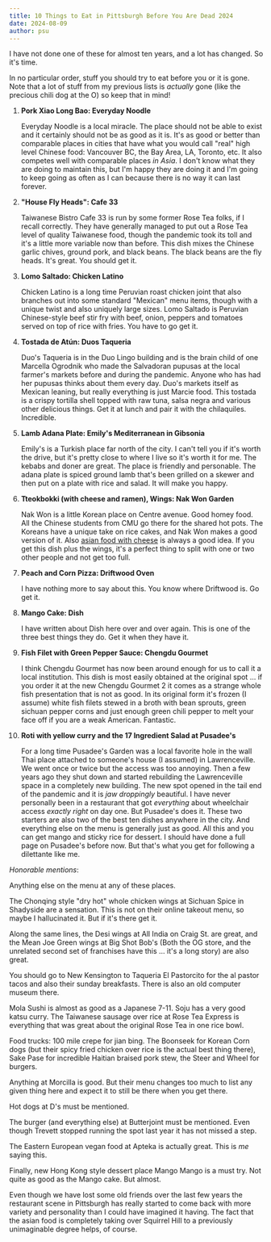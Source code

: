 ```yaml
---
title: 10 Things to Eat in Pittsburgh Before You Are Dead 2024
date: 2024-08-09
author: psu
---
```


I have not done one of these for almost ten years, and a lot has changed. So it's time.

In no particular order, stuff you should try to eat before you or it is gone. Note that a lot of
stuff from my previous lists is _actually_ gone (like the precious chili dog at the O) so
keep that in mind!

1. **Pork Xiao Long Bao: Everyday Noodle**

    Everyday Noodle is a local miracle. The place should not be able to exist and it
certainly should not be as good as it is. It's as good or better than comparable places in
cities that have what you would call "real" high level Chinese food: Vancouver BC, the Bay
Area, LA, Toronto, etc. It also competes well with comparable places _in Asia_. I don't
know what they are doing to maintain this, but I'm happy they are doing it and I'm going
to keep going as often as I can because there is no way it can last forever.

1. **"House Fly Heads": Cafe 33**

    Taiwanese Bistro Cafe 33 is run by some former Rose Tea folks, if I recall correctly.
They have generally managed to put out a Rose Tea level of quality Taiwanese food, though
the pandemic took its toll and it's a little more variable now than before. This dish
mixes the Chinese garlic chives, ground pork, and black beans. The black beans are the fly
heads. It's great. You should get it.

1. **Lomo Saltado: Chicken Latino**

    Chicken Latino is a long time Peruvian roast chicken joint that also branches out into
some standard "Mexican" menu items, though with a unique twist and also uniquely large
sizes. Lomo Saltado is Peruvian Chinese-style beef stir fry with beef, onion, peppers and
tomatoes served on top of rice with fries. You have to go get it.

1. **Tostada de Atún: Duos Taqueria**

    Duo's Taqueria is in the Duo Lingo building and is the brain child of one Marcella
    Ogrodnik who made the Salvadoran pupusas at the local farmer's markets before and
    during the pandemic. Anyone who has had her pupusas thinks about them every day. Duo's
    markets itself as Mexican leaning, but really everything is just Marcie food. This
    tostada is a crispy tortilla shell topped with raw tuna, salsa negra and various other
    delicious things. Get it at lunch and pair it with the chilaquiles. Incredible.

1. **Lamb Adana Plate: Emily's Mediterranean in Gibsonia**

    Emily's is a Turkish place far north of the city. I can't tell you if it's worth the
drive, but it's pretty close to where I live so it's worth it for me. The kebabs and doner
are great. The place is friendly and personable. The adana plate is spiced ground lamb
that's been grilled on a skewer and then put on a plate with rice and salad. It will make
you happy.

1. **Tteokbokki (with cheese and ramen), Wings: Nak Won Garden**

    Nak Won is a little Korean place on Centre avenue. Good homey food. All the Chinese
students from CMU go there for the shared hot pots. The Koreans have a unique take on rice
cakes, and Nak Won makes a good version of it. Also [asian food with
cheese](./cheese-ramen.html) is always a good idea. If you get this dish plus the wings,
it's a perfect thing to split with one or two other people and not get too full.

1. **Peach and Corn Pizza: Driftwood Oven**

    I have nothing more to say about this. You know where Driftwood is. Go get it.

1. **Mango Cake: Dish**

    I have written about Dish here over and over again. This is one of the three best
    things they do. Get it when they have it.

1. **Fish Filet with Green Pepper Sauce: Chengdu Gourmet**

    I think Chengdu Gourmet has now been around enough for us to call it a local
    institution. This dish is most easily obtained at the original spot ... if you order
    it at the new Chengdu Gourmet 2 it comes as a strange whole fish presentation that is
    not as good. In its original form it's frozen (I assume) white fish filets stewed in a
    broth with bean sprouts, green sichuan pepper corns and just enough green chili pepper
    to melt your face off if you are a weak American. Fantastic.

1. **Roti with yellow curry and the 17 Ingredient Salad at Pusadee's**

    For a long time Pusadee's Garden was a local favorite hole in the wall Thai place
    attached to someone's house (I assumed) in Lawrenceville. We went once or twice but
    the access was too annoying. Then a few years ago they shut down and started
    rebuilding the Lawrenceville space in a completely new building. The new spot opened
    in the tail end of the pandemic and it is _jaw droppingly_ beautiful. I have never
    personally been in a restaurant that got _everything_ about wheelchair access _exactly
    right_ on day one. But Pusadee's does it. These two starters are also two of the best
    ten dishes anywhere in the city. And everything else on the menu is generally just as
    good. All this and you can get mango and sticky rice for dessert. I should have done a
    full page on Pusadee's before now. But that's what you get for following a dilettante
    like me. 

*Honorable mentions*: 

Anything else on the menu at any of these places. 

The Chonqing style "dry hot" whole chicken wings at Sichuan Spice in Shadyside are a
sensation. This is not on their online takeout menu, so maybe I hallucinated it. But if
it's there get it.

Along the same lines, the Desi wings at All India on Craig St. are great, and the Mean Joe
Green wings at Big Shot Bob's (Both the OG store, and the unrelated second set of
franchises have this ... it's a long story) are also great.

You should go to New Kensington to Taqueria El Pastorcito for the al pastor tacos and also
their sunday breakfasts. There is also an old computer museum there.

Mola Sushi is almost as good as a Japanese 7-11. Soju has a very good katsu curry. The
Taiwanese sausage over rice at Rose Tea Express is everything that was great about the
original Rose Tea in one rice bowl. 

Food trucks: 100 mile crepe for jian bing. The Boonseek for Korean Corn dogs (but their spicy
fried chicken over rice is the actual best thing there), Sake Pase for incredible Haitian
braised pork stew, the Steer and Wheel for burgers.

Anything at Morcilla is good. But their menu changes too much to list any given thing here
and expect it to still be there when you get there.

Hot dogs at D's must be mentioned.

The burger (and everything else) at Butterjoint must be mentioned. Even though Trevett
stopped running the spot last year it has not missed a step.

The Eastern European vegan food at Apteka is actually great. This is _me_ saying this.

Finally, new Hong Kong style dessert place Mango Mango is a must try. Not quite as good as
the Mango cake. But almost.

Even though we have lost some old friends over the last few years the restaurant scene in
Pittsburgh has really started to come back with more variety and personality than I could
have imagined it having. The fact that the asian food is completely taking over Squirrel
Hill to a previously unimaginable degree helps, of course.
